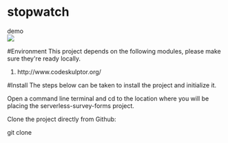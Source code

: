 # stopwatch
demo <br>
![](http://imgur.com/gf2auPV.png)

#Environment
This project depends on the following modules, please make sure they're ready locally.
<ol>
<li>http://www.codeskulptor.org/</li>
</ol>

#Install
The steps below can be taken to install the project and initialize it.

Open a command line terminal and cd to the location where you will be placing the serverless-survey-forms project.

Clone the project directly from Github:

git clone 
